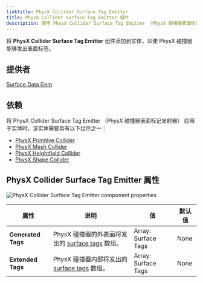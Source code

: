 ```yaml
---
linktitle: PhysX Collider Surface Tag Emitter
title: PhysX Collider Surface Tag Emitter 组件
description: 使用 PhysX Collider Surface Tag Emitter （PhysX 碰撞器表面标记发射器） 组件使 PhysX 碰撞器能够在 Open 3D Engine （O3DE） 关卡中发射表面标记。
---
```


将 **PhysX Collider Surface Tag Emitter** 组件添加到实体，以使 PhysX 碰撞器能够发出表面标签。

## 提供者

[Surface Data Gem](/docs/user-guide/gems/reference/environment/surface-data)

## 依赖

将 PhysX Collider Surface Tag Emitter （PhysX 碰撞器表面标记发射器） 应用于实体时，该实体需要具有以下组件之一：

- [PhysX Primitive Collider](../physx/collider)
- [PhysX Mesh Collider](../physx/mesh-collider)
- [PhysX Heightfield Collider](../physx/heightfield-collider)
- [PhysX Shape Collider](../physx/shape-collider)

## PhysX Collider Surface Tag Emitter 属性

![PhysX Collider Surface Tag Emitter component properties](/images/user-guide/components/reference/surface-data/physx-collider-surface-tag-emitter-component.png)

| 属性 | 说明 | 值 | 默认值 |
|-|-|-|-|
| **Generated Tags** | PhysX 碰撞器的外表面将发出的 [surface tags](/docs/user-guide/gems/reference/environment/surface-data) 数组。 | Array: Surface Tags | None |
| **Extended Tags** | PhysX 碰撞器内部将发出的 [surface tags](/docs/user-guide/gems/reference/environment/surface-data) 数组。 | Array: Surface Tags | None |

